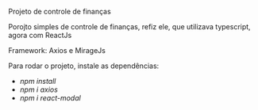 Projeto de controle de finanças

<p> Porojto simples de controle de finanças, refiz ele, que utilizava typescript, agora com ReactJs </p>
<p> Framework: Axios e MirageJs</p>
<p> Para rodar o projeto, instale as dependências:
  
  - *npm install*
  - *npm i axios*
  - *npm i react-modal*
